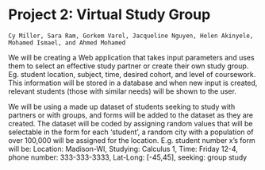# Project 2: Virtual Study Group
    Cy Miller, Sara Ram, Gorkem Varol, Jacqueline Nguyen, Helen Akinyele, Mohamed Ismael, and Ahmed Mohamed

We will be creating a Web application that takes input parameters and uses them to select an effective study partner or create their own study group. Eg. student location, subject, time, desired cohort, and level of coursework. This information will be stored in a database and when new input is created, relevant students (those with similar needs) will be shown to the user. 

We will be using a made up dataset of students seeking to study with partners or with groups, and forms will be added to the dataset as they are created. The dataset will be coded by assigning random values that will be selectable in the form for each ‘student’, a random city with a population of over 100,000 will be assigned for the location. E.g. student number x’s form will be:
Location: Madison-WI, Studying: Calculus 1, Time: Friday 12-4, phone number: 333-333-3333, Lat-Long: [-45,45], seeking: group study
